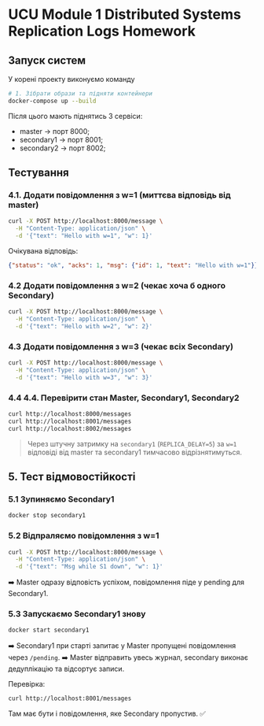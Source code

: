 # UCU Module 1 Distributed Systems Replication Logs Homework

## Запуск систем
У корені проекту виконуємо команду 

```bash
# 1. Зібрати образи та підняти контейнери
docker-compose up --build
```

Після цього мають піднятись 3 сервіси:
* master → порт 8000;
* secondary1 → порт 8001;
* secondary2 → порт 8002;

## Тестування 
### 4.1. Додати повідомлення з w=1 (миттєва відповідь від master)
```bash
curl -X POST http://localhost:8000/message \
  -H "Content-Type: application/json" \
  -d '{"text": "Hello with w=1", "w": 1}'

```
Очікувана відповідь:
```json
{"status": "ok", "acks": 1, "msg": {"id": 1, "text": "Hello with w=1"}}
```

### 4.2 Додати повідомлення з w=2 (чекає хоча б одного Secondary)
```bash
curl -X POST http://localhost:8000/message \
  -H "Content-Type: application/json" \
  -d '{"text": "Hello with w=2", "w": 2}'

```

### 4.3 Додати повідомлення з w=3 (чекає всіх Secondary)
```bash
curl -X POST http://localhost:8000/message \
  -H "Content-Type: application/json" \
  -d '{"text": "Hello with w=3", "w": 3}'

```
### 4.4 4.4. Перевірити стан Master, Secondary1, Secondary2
```bash
curl http://localhost:8000/messages
curl http://localhost:8001/messages
curl http://localhost:8002/messages
```

> Через штучну затримку на `secondary1` (`REPLICA_DELAY=5`) за `w=1`
> відповіді від master та secondary1 тимчасово відрізнятимуться.

## 5. Тест відмовостійкості
### 5.1 Зупиняємо Secondary1

```bash
docker stop secondary1
```
### 5.2 Відпраляємо повідомлення з w=1
```bash
curl -X POST http://localhost:8000/message \
  -H "Content-Type: application/json" \
  -d '{"text": "Msg while S1 down", "w": 1}'

```
➡️ Master одразу відповість успіхом, повідомлення піде у pending для Secondary1.


### 5.3 Запускаємо Secondary1 знову
```bash
docker start secondary1
```
➡️ Secondary1 при старті запитає у Master пропущені повідомлення через `/pending`.
➡️ Master відправить увесь журнал, secondary виконає дедуплікацію та відсортує записи.

Перевірка:

```bash
curl http://localhost:8001/messages
```

Там має бути і повідомлення, яке Secondary пропустив. ✅